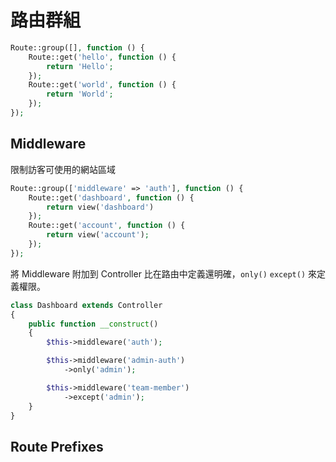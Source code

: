 # 路由群組

```php
Route::group([], function () {
    Route::get('hello', function () {
        return 'Hello';
    });
    Route::get('world', function () {
        return 'World';
    });
});
```

## Middleware

限制訪客可使用的網站區域

```php
Route::group(['middleware' => 'auth'], function () {
    Route::get('dashboard', function () {
        return view('dashboard')
    });
    Route::get('account', function () {
        return view('account');
    });
});
```

將 Middleware 附加到 Controller 比在路由中定義還明確，`only()` `except()` 來定義權限。

```php
class Dashboard extends Controller
{
    public function __construct()
    {
        $this->middleware('auth');

        $this->middleware('admin-auth')
            ->only('admin');

        $this->middleware('team-member')
            ->except('admin');
    }
}
```

## Route Prefixes
